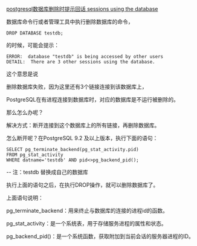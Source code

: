 [postgresql数据库删除时提示回话 sessions using the database](https://www.cnblogs.com/hellojesson/p/10037315.html)

数据库命令行或者管理工具中执行删除数据库的命令，

```
DROP DATABASE testdb;
```
的时候，可能会提示：

```
ERROR:  database "testdb" is being accessed by other users
DETAIL:  There are 3 other sessions using the database.
```

这个意思是说

删除数据库失败，因为这里还有3个链接连接到该数据库上，

PostgreSQL在有进程连接到数据库时，对应的数据库是不运行被删除的。

那么怎么办呢？

解决方式：断开连接到这个数据库上的所有链接，再删除数据库。

怎么断开呢？在PostgreSQL 9.2 及以上版本，执行下面的语句：

```
SELECT pg_terminate_backend(pg_stat_activity.pid)
FROM pg_stat_activity
WHERE datname='testdb' AND pid<>pg_backend_pid(); 
```

-- 注：testdb 替换成自己的数据库

执行上面的语句之后，在执行DROP操作，就可以删除数据库了。

上面语句说明：

pg_terminate_backend：用来终止与数据库的连接的进程id的函数。

pg_stat_activity：是一个系统表，用于存储服务进程的属性和状态。

pg_backend_pid()：是一个系统函数，获取附加到当前会话的服务器进程的ID。


